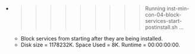 * >>>>>>>>> Running inst-min-con-04-block-services-start-postinstall.sh ...
  * Block services from starting after they are being installed.
  * Disk size = 1178232K. Space Used = 8K. Runtime = 00:00:00:00.
